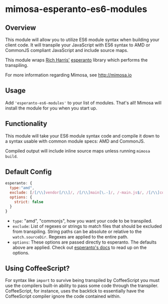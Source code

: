 mimosa-esperanto-es6-modules
===========
## Overview

This module will allow you to utilize ES6 module syntax when building your client code.  It will transpile your JavaScript with ES6 syntax to AMD or CommonJS compliant JavaScript and include source maps.

This module wraps [Rich Harris'](https://github.com/Rich-Harris) [esperanto](https://github.com/Rich-Harris/esperanto) library which performs the transpiling.

For more information regarding Mimosa, see http://mimosa.io

## Usage

Add `'esperanto-es6-modules'` to your list of modules.  That's all!  Mimosa will install the module for you when you start up.

## Functionality

This module will take your ES6 module syntax code and compile it down to a syntax usable with common module specs: AMD and CommonJS.

Compiled output will include inline source maps unless running `mimosa build`.

## Default Config

```javascript
esperanto: {
  type:"amd",
  exclude: [/[/\\]vendor[/\\]/, /[/\\]main[\.-]/, /-main.js$/, /[/\\]common.js$/],
  options: {
    strict: false
  }
}
```

- `type`: "amd", "commonjs", how you want your code to be transpiled.
- `exclude`:  List of regexes or strings to match files that should be excluded from transpiling.  String paths can be absolute or relative to the `watch.sourceDir`. Regexes are applied to the entire path.
- `options`: These options are passed directly to esperanto. The defaults above are applied. Check out [esperanto's docs](https://github.com/Rich-Harris/esperanto/wiki) to read up on the options.

## Using CoffeeScript?

For syntax like `import` to survive being transpiled by CoffeeScript you must use the compilers built-in ability to pass some code through the transpiler.  CoffeeScript, for instance, uses the backtick to essentially have the CoffeeScript compiler ignore the code contained within.
